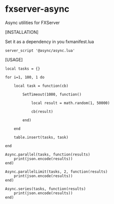 # fxserver-async
Async utilities for FXServer

[INSTALLATION]

Set it as a dependency in you fxmanifest.lua

```
server_script '@async/async.lua'
```

[USAGE]

```
local tasks = {}

for i=1, 100, 1 do

	local task = function(cb)

		SetTimeout(1000, function()

			local result = math.random(1, 50000)

			cb(result)

		end)

	end

	table.insert(tasks, task)

end

Async.parallel(tasks, function(results)
	print(json.encode(results))
end)

Async.parallelLimit(tasks, 2, function(results)
	print(json.encode(results))
end)

Async.series(tasks, function(results)
	print(json.encode(results))
end)

```
